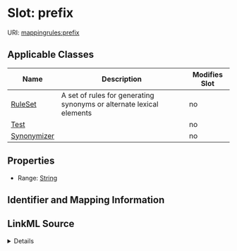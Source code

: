 

# Slot: prefix

URI: [mappingrules:prefix](https://w3id.org/oak/mapping-rules-datamodel/prefix)



<!-- no inheritance hierarchy -->





## Applicable Classes

| Name | Description | Modifies Slot |
| --- | --- | --- |
| [RuleSet](RuleSet.md) | A set of rules for generating synonyms or alternate lexical elements |  no  |
| [Test](Test.md) |  |  no  |
| [Synonymizer](Synonymizer.md) |  |  no  |







## Properties

* Range: [String](String.md)





## Identifier and Mapping Information








## LinkML Source

<details>
```yaml
name: prefix
alias: prefix
domain_of:
- Synonymizer
- Test
- RuleSet
range: string

```
</details>